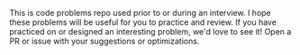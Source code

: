 This is code problems repo used prior to or during an interview. 
I hope these problems will be useful for you to practice and review. 
If you have practiced on or designed an interesting problem, we'd love to see it! Open a PR or issue with your suggestions or optimizations.